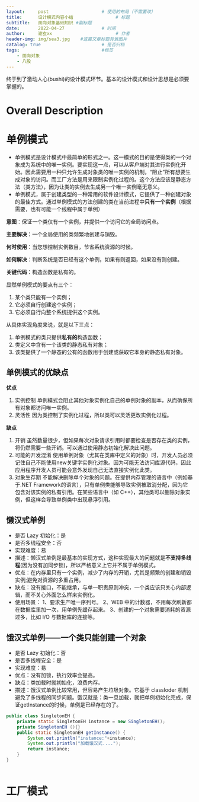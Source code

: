 ```yaml
---
layout:     post   				    # 使用的布局（不需要改）
title:      设计模式内容小结				# 标题 
subtitle:   面向对象基础知识 #副标题
date:       2022-04-27 				# 时间
author:     谢玄xx 						# 作者
header-img: img/sea3.jpg 	#这篇文章标题背景图片
catalog: true 						# 是否归档
tags:								#标签
    - 面向对象
    - 八股
---
```


终于到了激动人心(bushi)的设计模式环节。基本的设计模式和设计思想是必须要掌握的。

# Overall Description


# 单例模式

* 单例模式是设计模式中最简单的形式之一。这一模式的目的是使得类的一个对象成为系统中的唯一实例。要实现这一点，可以从客户端对其进行实例化开始。因此需要用一种只允许生成对象类的唯一实例的机制，“阻止”所有想要生成对象的访问。而工厂方法是用来限制实例化过程的。这个方法应该是静态方法（类方法），因为让类的实例去生成另一个唯一实例毫无意义。
* 单例模式，属于创建类型的一种常用的软件设计模式，它提供了一种创建对象的最佳方式。通过单例模式的方法创建的类在当前进程中**只有一个实例**（根据需要，也有可能一个线程中属于单例）

**意图**：保证一个类仅有一个实例，并提供一个访问它的全局访问点。

**主要解决**：一个全局使用的类频繁地创建与销毁。

**何时使用**：当您想控制实例数目，节省系统资源的时候。

**如何解决**：判断系统是否已经有这个单例，如果有则返回，如果没有则创建。

**关键代码**：构造函数是私有的。

显然单例模式的要点有三个：
1. 某个类只能有一个实例；
2. 它必须自行创建这个实例；
3. 它必须自行向整个系统提供这个实例。

从具体实现角度来说，就是以下三点：
1. 单例模式的类只提供**私有的**构造函数；
2. 类定义中含有一个该类的静态私有对象；
3. 该类提供了一个静态的公有的函数用于创建或获取它本身的静态私有对象。

## 单例模式的优缺点

**优点**
1. 实例控制
单例模式会阻止其他对象实例化自己的单例对象的副本，从而确保所有对象都访问唯一实例。
2. 灵活性
因为类控制了实例化过程，所以类可以灵活更改实例化过程。  

**缺点**
1. 开销
虽然数量很少，但如果每次对象请求引用时都要检查是否存在类的实例，将仍然需要一些开销。可以通过使用静态初始化解决此问题。
2. 可能的开发混淆
使用单例对象（尤其在类库中定义的对象）时，开发人员必须记住自己不能使用new关键字实例化对象。因为可能无法访问库源代码，因此应用程序开发人员可能会意外发现自己无法直接实例化此类。
3. 对象生存期
不能解决删除单个对象的问题。在提供内存管理的语言中（例如基于.NET Framework的语言），只有单例类能够导致实例被取消分配，因为它包含对该实例的私有引用。在某些语言中（如 C++），其他类可以删除对象实例，但这样会导致单例类中出现悬浮引用。

## 懒汉式单例

* 是否 Lazy 初始化：是
* 是否多线程安全：否
* 实现难度：易
* 描述：懒汉式单例是最基本的实现方式，这种实现最大的问题就是**不支持多线程**(因为没有加同步锁)，所以严格意义上它并不属于单例模式。
* 优点：在内存里只有一个实例，减少了内存的开销，尤其是频繁的创建和销毁实例;避免对资源的多重占用。
* 缺点：没有接口，不能继承，与单一职责原则冲突，一个类应该只关心内部逻辑，而不关心外面怎么样来实例化。
* 使用场景： 1、要求生产唯一序列号。 2、WEB 中的计数器，不用每次刷新都在数据库里加一次，用单例先缓存起来。 3、创建的一个对象需要消耗的资源过多，比如 I/O 与数据库的连接等。


## 饿汉式单例——一个类只能创建一个对象

* 是否 Lazy 初始化：否
* 是否多线程安全：是
* 实现难度：易
* 优点：没有加锁，执行效率会提高。
* 缺点：类加载时就初始化，浪费内存。
* 描述：饿汉式单例比较常用，但容易产生垃圾对象。它基于 classloder 机制避免了多线程的同步问题。饿汉就是：类一旦加载，就把单例初始化完成，保证getInstance的时候，单例是已经存在的了。

```JAVA
public class SingletonEH {
    private static SingletonEH instance = new SingletonEH();
    private SingletonEH (){}
    public static SingletonEH getInstance() {
        System.out.println("instance:"+instance);
        System.out.println("加载饿汉式....");
        return instance;
    }
}
 
```

# 工厂模式


